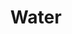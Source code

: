 ---
title: "Water"

domain:
  grantedPower: |
    Turn or destroy fire creatures as a good cleric turns undead. Rebuke, command, or bolster water creatures as an evil cleric rebukes undead. Use these abilities a total number of times per day equal to 3 + your Charisma modifier. This granted power is a supernatural ability.
  spells: |
     1. Obscuring Mist
     1. Fog Cloud
     1. Water Breathing
     1. Control Water
     1. Ice Storm
     1. Cone of Cold
     1. Acid Fog
     1. Horrid Wilting
     1. Elemental Swarm<sup>1</sup>
  notes: |
    <sup>1</sup>Cast as a water spell only.
---